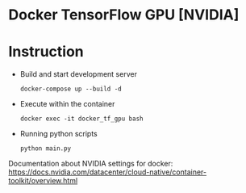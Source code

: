 # Docker TensorFlow GPU [NVIDIA]

# Instruction

* Build and start development server
    ```shell script
    docker-compose up --build -d
    ```

* Execute within the container
    ```shell script
    docker exec -it docker_tf_gpu bash 
    ```
  
* Running python scripts
    ```shell script
    python main.py
    ```

Documentation about NVIDIA settings for docker: https://docs.nvidia.com/datacenter/cloud-native/container-toolkit/overview.html